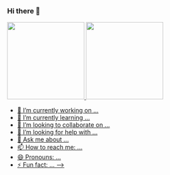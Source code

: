 ### Hi there 👋


  <a href="https://github.com/dionisiofernandes">
  <img height="180em" src="https://github-readme-stats.vercel.app/api?username=dionisiofernandes&show_icons=true&theme=dracula&include_all_commits=true&count_private=true"/>
  <img height="180em" src="https://github-readme-stats.vercel.app/api/top-langs/?username=dionisiofernandes&layout=compact&langs_count=7&theme=dracula"/>




- 🔭 I’m currently working on ...
- 🌱 I’m currently learning ...
- 👯 I’m looking to collaborate on ...
- 🤔 I’m looking for help with ...
- 💬 Ask me about ...
- 📫 How to reach me: ...
- 😄 Pronouns: ...
- ⚡ Fun fact: ...
-->
